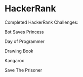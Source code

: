 # HackerRank
Completed HackerRank Challenges:

Bot Saves Princess	

Day of Programmer	

Drawing Book	

Kangaroo	

Save The Prisoner

